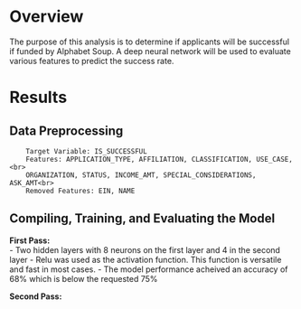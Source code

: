 # Overview

The purpose of this analysis is to determine if applicants will be successful if funded by Alphabet Soup. A deep neural network will be used to evaluate various features to predict the success rate.

# Results

## Data Preprocessing
        Target Variable: IS_SUCCESSFUL
        Features: APPLICATION_TYPE, AFFILIATION, CLASSIFICATION, USE_CASE,<br>
        ORGANIZATION, STATUS, INCOME_AMT, SPECIAL_CONSIDERATIONS, ASK_AMT<br>
        Removed Features: EIN, NAME

## Compiling, Training, and Evaluating the Model

**First Pass:**<br>
        - Two hidden layers with 8 neurons on the first layer and 4 in the second layer 
        - Relu was used as the activation function. This function is versatile and fast in most cases.
        - The model performance acheived an accuracy of 68% which is below the requested 75%
    
**Second Pass:**
